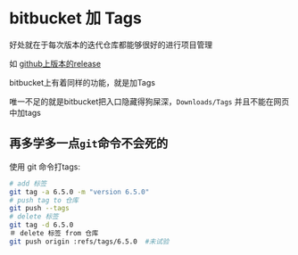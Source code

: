 
# bitbucket 加 Tags

好处就在于每次版本的迭代仓库都能够很好的进行项目管理

如 [github上版本的release](https://github.com/benioZhang/MPost/releases)

bitbucket上有着同样的功能，就是加Tags

唯一不足的就是bitbucket把入口隐藏得狗屎深，``Downloads/Tags`` 并且不能在网页中加tags


## 再多学多一点``git``命令不会死的

使用 git 命令打tags:

```bash
# add 标签 
git tag -a 6.5.0 -m "version 6.5.0"
# push tag to 仓库
git push --tags 
# delete 标签
git tag -d 6.5.0
＃ delete 标签 from 仓库
git push origin :refs/tags/6.5.0  #未试验
```


